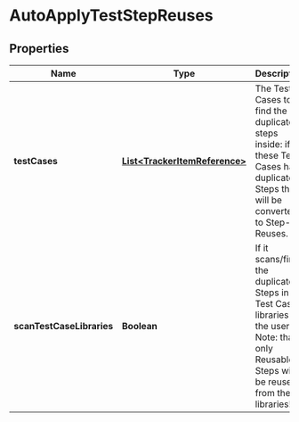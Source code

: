 

# AutoApplyTestStepReuses

## Properties

Name | Type | Description | Notes
------------ | ------------- | ------------- | -------------
**testCases** | [**List&lt;TrackerItemReference&gt;**](TrackerItemReference.md) | The Test Cases to find the duplicated steps inside: if these Test Cases has duplicated Steps these will be converted to Step-Reuses. |  [optional]
**scanTestCaseLibraries** | **Boolean** | If it scans/finds the duplicate Steps in Test Case libraries of the user? Note: that only Reusable Steps will be reused from these libraries! |  [optional]



